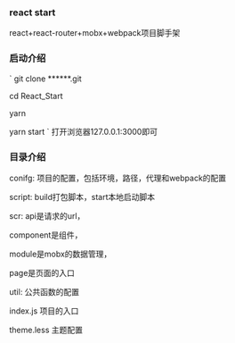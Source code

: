 ### react start
react+react-router+mobx+webpack项目脚手架

### 启动介绍

`
git clone ******.git

cd React_Start

yarn 

yarn start
`
打开浏览器127.0.0.1:3000即可

### 目录介绍

conifg: 项目的配置，包括环境，路径，代理和webpack的配置

script: build打包脚本，start本地启动脚本

scr: 
  api是请求的url，
  
  component是组件，
  
  module是mobx的数据管理，
  
  page是页面的入口
  
  util: 公共函数的配置
  
  index.js 项目的入口
  
  theme.less 主题配置
